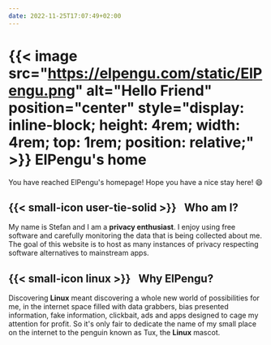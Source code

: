 ```yaml
---
date: 2022-11-25T17:07:49+02:00
---
```


# {{< image src="https://elpengu.com/static/ElPengu.png" alt="Hello Friend" position="center" style="display: inline-block; height: 4rem; width: 4rem; top: 1rem; position: relative;" >}} ElPengu's home
You have reached ElPengu's homepage! Hope you have a nice stay here! 😄

## {{< small-icon user-tie-solid >}}⠀Who am I?
My name is Stefan and I am a **privacy enthusiast**. I enjoy using free software
and carefully monitoring the data that is being collected about me. The goal of
this website is to host as many instances of privacy respecting software
alternatives to mainstream apps.

## {{< small-icon linux >}}⠀Why ElPengu?
Discovering **Linux** meant discovering a whole new world of possibilities for me,
in the internet space filled with data grabbers, bias presented information,
fake information, clickbait, ads and apps designed to cage my attention for
profit. So it's only fair to dedicate the name of my small place on the
internet to the penguin known as Tux, the **Linux** mascot.
